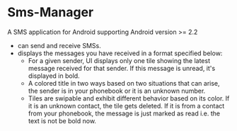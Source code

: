 # Sms-Manager

 A SMS application for Android supporting Android version >= 2.2
- can send and receive SMSs.
- displays the messages you have received in a format specified below:
	- For a given sender, UI displays only one tile showing the latest message received for that sender. If this message is unread, it's displayed in bold.
	- A colored title in two ways based on two situations that can arise, the sender is in your phonebook or it is an unknown number.
	- Tiles are swipable and exhibit different behavior based on its color. If it is an unknown contact, the tile gets deleted. If it is from a contact from your phonebook, the message is just marked as read i.e. the text is not be bold now.
